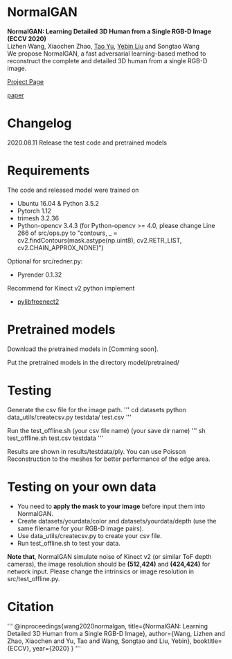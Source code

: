 # NormalGAN
**NormalGAN: Learning Detailed 3D Human from a Single RGB-D Image (ECCV 2020)**<br>
Lizhen Wang, Xiaochen Zhao, [Tao Yu](https://ytrock.com/), [Yebin Liu](http://www.liuyebin.com/) and Songtao Wang<br>
We propose NormalGAN, a fast adversarial learning-based method to reconstruct the complete and detailed 3D human from a single RGB-D image.

[Project Page](http://www.liuyebin.com/NormalGan/normalgan.html)

[paper](https://export.arxiv.org/abs/2007.15340)


# Changelog
2020.08.11 Release the test code and pretrained models

# Requirements
The code and released model were trained on
 * Ubuntu 16.04 & Python 3.5.2
 * Pytorch 1.12
 * trimesh 3.2.36
 * Python-opencv 3.4.3 (for Python-opencv >= 4.0, please change Line 266 of src/ops.py to "contours, _ = cv2.findContours(mask.astype(np.uint8), cv2.RETR_LIST, cv2.CHAIN_APPROX_NONE)")

Optional for src/redner.py:
 * Pyrender 0.1.32

Recommend for Kinect v2 python implement
 * [pylibfreenect2](https://github.com/r9y9/pylibfreenect2)


# Pretrained models
Download the pretrained models in [Comming soon].

Put the pretrained models in the directory model/pretrained/

# Testing
Generate the csv file for the image path. 
'''
cd datasets
python data_utils/createcsv.py testdata/ test.csv
'''

Run the test_offline.sh (your csv file name) (your save dir name)
'''
sh test_offline.sh test.csv testdata
'''

Results are shown in results/testdata/ply. You can use Poisson Reconstruction to the meshes for better performance of the edge area.

# Testing on your own data
 * You need to **apply the mask to your image** before input them into NormalGAN. 
 * Create datasets/yourdata/color and datasets/yourdata/depth (use the same filename for your RGB-D image pairs). 
 * Use data_utils/createcsv.py to create your csv file.
 * Run test_offline.sh to test your data.

**Note that**, NormalGAN simulate noise of Kinect v2 (or similar ToF depth cameras), the image resolution should be **(512,424)** and **(424,424)** for network input. Please change the intrinsics or image resolution in src/test_offline.py.

# Citation
'''
@inproceedings{wang2020normalgan,
title={NormalGAN: Learning Detailed 3D Human from a Single RGB-D Image},
author={Wang, Lizhen and Zhao, Xiaochen and Yu, Tao and Wang, Songtao and Liu, Yebin},
booktitle={ECCV},
year={2020}
}
'''


